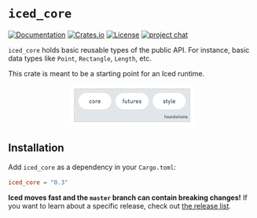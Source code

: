 # `iced_core`
[![Documentation](https://docs.rs/iced_core/badge.svg)][documentation]
[![Crates.io](https://img.shields.io/crates/v/iced_core.svg)](https://crates.io/crates/iced_core)
[![License](https://img.shields.io/crates/l/iced_core.svg)](https://github.com/hecrj/iced/blob/master/LICENSE)
[![project chat](https://img.shields.io/badge/chat-on_zulip-brightgreen.svg)](https://iced.zulipchat.com)

`iced_core` holds basic reusable types of the public API. For instance, basic data types like `Point`, `Rectangle`, `Length`, etc.

This crate is meant to be a starting point for an Iced runtime.

<p align="center">
  <img alt="The foundations" src="../docs/graphs/foundations.png" width="50%">
</p>

[documentation]: https://docs.rs/iced_core

## Installation
Add `iced_core` as a dependency in your `Cargo.toml`:

```toml
iced_core = "0.3"
```

__Iced moves fast and the `master` branch can contain breaking changes!__ If
you want to learn about a specific release, check out [the release list].

[the release list]: https://github.com/hecrj/iced/releases
